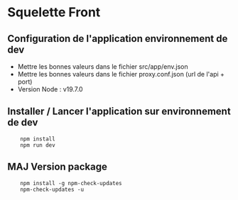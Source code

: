 # Squelette Front

## Configuration de l'application environnement de dev
- Mettre les bonnes valeurs dans le fichier src/app/env.json
- Mettre les bonnes valeurs dans le fichier proxy.conf.json (url de l'api + port)
- Version Node : v19.7.0

## Installer / Lancer l'application sur environnement de dev

        npm install
        npm run dev

## MAJ Version package
        
        npm install -g npm-check-updates
        npm-check-updates -u